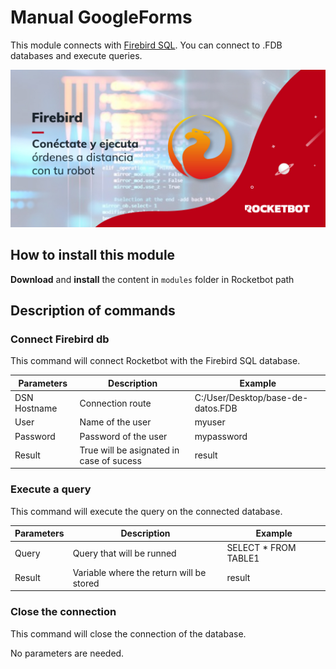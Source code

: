 # Manual GoogleForms

This module connects with [Firebird SQL](https://firebirdsql.org/). You can connect to .FDB databases and execute queries.

![banner](img/Banner_Firebird.jpg)

## How to install this module

**Download** and **install** the content in `modules` folder in Rocketbot path

## Description of commands

### Connect Firebird db

This command will connect Rocketbot with the Firebird SQL database.

| Parameters   | Description                              | Example                              |
| ------------ | ---------------------------------------- | ------------------------------------ |
| DSN Hostname | Connection route                         | C:\/User\/Desktop\/base-de-datos.FDB |
| User         | Name of the user                         | myuser                               |
| Password     | Password of the user                     | mypassword                           |
| Result       | True will be asignated in case of sucess | result                               |

### Execute a query

This command will execute the query on the connected database.

| Parameters | Description                              | Example               |
| ---------- | ---------------------------------------- | --------------------- |
| Query      | Query that will be runned                | SELECT \* FROM TABLE1 |
| Result     | Variable where the return will be stored | result                |

### Close the connection

This command will close the connection of the database.

No parameters are needed.
